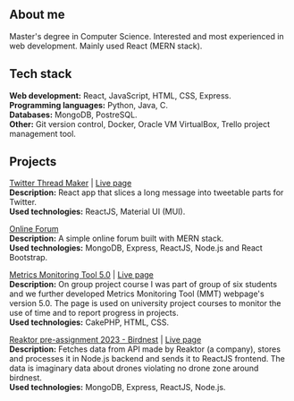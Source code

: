 ## About me

Master's degree in Computer Science. Interested and most experienced in web development. Mainly used React (MERN stack).  

## Tech stack

**Web development:** React, JavaScript, HTML, CSS, Express.  
**Programming languages:** Python, Java, C.  
**Databases:** MongoDB, PostreSQL.  
**Other:** Git version control, Docker, Oracle VM VirtualBox, Trello project management tool.  

## Projects

[Twitter Thread Maker](https://github.com/niemiville/twitter-thread-maker) | [Live page](https://niemiville.github.io/twitter-thread-maker/)  
**Description:** React app that slices a long message into tweetable parts for Twitter.  
**Used technologies:** ReactJS, Material UI (MUI).  

[Online Forum](https://github.com/niemiville/online-forum)  
**Description:** A simple online forum built with MERN stack.  
**Used technologies:** MongoDB, Express, ReactJS, Node.js and React Bootstrap.  

[Metrics Monitoring Tool 5.0](https://github.com/niemiville/mmt-5) | [Live page](https://metricsmonitoring.rd.tuni.fi/projects/about)  
**Description:** On group project course I was part of group of six students and we further developed Metrics Monitoring Tool (MMT) webpage's version 5.0. The page is used on university project courses to monitor the use of time and to report progress in projects.  
**Used technologies:** CakePHP, HTML, CSS.  

[Reaktor pre-assignment 2023 - Birdnest](https://github.com/niemiville/reaktor-birdnest) | [Live page](https://niemiville.github.io/reaktor-birdnest/)  
**Description:** Fetches data from API made by Reaktor (a company), stores and processes it in Node.js backend and sends it to ReactJS frontend. The data is imaginary data about drones violating no drone zone around birdnest.  
**Used technologies:** MongoDB, Express, ReactJS, Node.js.  

